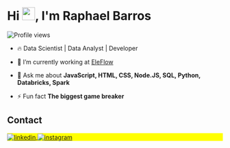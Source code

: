 <h1 align="left">Hi <img src="https://raw.githubusercontent.com/kaueMarques/kaueMarques/master/hi.gif" height="30px">, I'm Raphael Barros</h1>
<p align="left"> <img src="https://komarev.com/ghpvc/?username=raphaph&color=yellow" alt="Profile views" /> </p>

- 🔥 Data Scientist | Data Analyst | Developer

- 🔭 I’m currently working at [EleFlow](https://eleflow.com.br/pt/)

- 💬 Ask me about **JavaScript, HTML, CSS, Node.JS, SQL, Python, Databricks, Spark**

- ⚡ Fun fact **The biggest game breaker**

## Contact

<p align="left" style="background:yellow">

<a href="https://www.linkedin.com/in/raphael-william-de-barros-789327137/" target="_blank">
  <img align="center" src="https://img.shields.io/badge/-raphaelbarros-05122A?style=flat&logo=linkedin" alt="linkedin"/>
</a>
<a href="https://www.instagram.com/raphawb/" target="_blank">
 <img align="center" src="https://img.shields.io/badge/-raphawb-05122A?style=flat&logo=instagram" alt="instagram"/>
</a>

</p>
